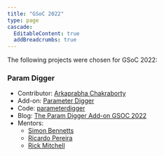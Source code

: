 ```yaml
---
title: "GSoC 2022"
type: page
cascade:
  EditableContent: true
  addBreadcrumbs: true
---
```


The following projects were chosen for GSoC 2022:

### Param Digger

* Contributor: [Arkaprabha Chakraborty](/docs/team/arkaprabha/) 
* Add-on: [Parameter Digger](/docs/desktop/addons/parameter-digger/)
* Code: [parameterdigger](https://github.com/zaproxy/zap-extensions/tree/main/addOns/paramdigger)
* Blog: [The Param Digger Add-on GSOC 2022](/blog/2022-08-22-the-param-digger-addon/)
* Mentors:
  * [Simon Bennetts](/docs/team/psiinon/)
  * [Ricardo Pereira](/docs/team/thc202/)
  * [Rick Mitchell](/docs/team/kingthorin/)
